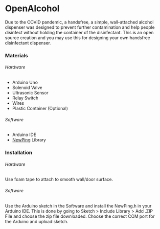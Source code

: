 # OpenAlcohol
Due to the COVID pandemic, a handsfree, a simple, wall-attached alcohol dispenser was designed to prevent further contamination and help people disinfect without holding the container of the disinfectant. This is an open source creation and you may use this for designing your own handsfree disinfectant dispenser.


<h3> Materials </h3>
<h6> Hardware</h6>
<ul>
  <li>Arduino Uno</li>
  <li>Solenoid Valve</li>
  <li>Ultrasonic Sensor</li>
  <li>Relay Switch</li>
  <li>Wires</li>
  <li>Plastic Container (Optional)</li>
</ul>

<h6> Software</h6>
<ul>
  <li>Arduino IDE</li>
  <li><a href="https://bitbucket.org/teckel12/arduino-new-ping/downloads/">NewPing</a> Library</li>
</ul>
<h3>Installation</h3>
<h6> Hardware</h6>
Use foam tape to attach to smooth wall/door surface.

<h6> Software</h6>
Use the Arduino sketch in the Software and install the NewPing.h in your Arduino IDE. This is done by going to Sketch > Include Library > Add .ZIP File and choose the zip file downloaded. Choose the correct COM port for the Arduino and upload sketch.
